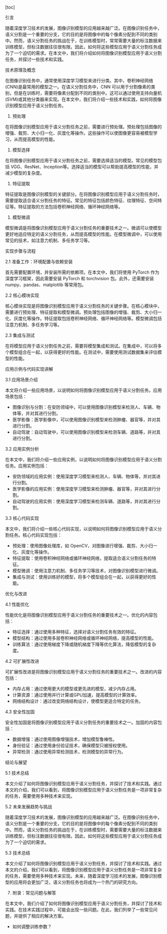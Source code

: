 
[toc]                    
                
                
引言

随着深度学习技术的发展，图像识别模型的应用越来越广泛。在图像识别任务中，语义分割是一个重要的分支，它的目的是将图像中的每个像素分配到不同的类别中。然而，语义分割任务的挑战在于，在训练模型时，常常需要大量的标注数据来训练模型，但标注数据往往很有限。因此，如何将这些模型应用于语义分割任务成为了一个迫切的需求。在本文中，我们将介绍如何将图像识别模型应用于语义分割任务，并探讨一些技术和实践。

技术原理及概念

在图像识别任务中，通常使用深度学习模型来进行分类。其中，卷积神经网络(CNN)是最常用的模型之一。在语义分割任务中，CNN 可以用于分割像素的类别，但是在训练时，需要将像素分配到不同的类别中。这可以通过使用支持向量机(SVM)或其他分类器来实现。在本文中，我们将介绍一些技术和实践，如何将图像识别模型应用于语义分割任务。

1. 预处理

在将图像识别模型应用于语义分割任务之前，需要进行预处理。预处理包括图像的增强、裁剪、大小归一化、灰度化等操作。这些操作可以使图像更容易被模型学习，从而提高模型的性能。

1. 模型选择

在将图像识别模型应用于语义分割任务之前，需要选择适当的模型。常见的模型包括 VGG、ResNet、Inception等。选择适当的模型可以帮助提高模型的性能，并减少模型的复杂度。

1. 特征提取

特征提取是图像识别模型的关键部分。在将图像识别模型应用于语义分割任务时，需要提取适合语义分割任务的特征。常见的特征包括颜色特征、纹理特征、空间特征等。特征提取的方法包括卷积神经网络、循环神经网络等。

1. 模型微调

模型微调是将图像识别模型应用于语义分割任务的重要技术之一。微调可以使模型更好地适应特定的语义分割任务，从而提高模型的性能。在模型微调中，可以使用常见的技术，如注意力机制、多任务学习等。

实现步骤与流程

2.1 准备工作：环境配置与依赖安装

首先需要配置环境，并安装所需的依赖项。在本文中，我们将使用 PyTorch 作为深度学习框架，因此需要安装 PyTorch 和 torchvision 包。此外，还需要安装 numpy、pandas、matplotlib 等常用包。

2.2 核心模块实现

核心模块实现是将图像识别模型应用于语义分割任务的关键步骤。在核心模块中，需要进行预处理、特征提取和模型微调。预处理包括图像的增强、裁剪、大小归一化、灰度化等操作。特征提取包括卷积神经网络、循环神经网络等。模型微调包括注意力机制、多任务学习等。

2.3 集成与测试

在将模型应用于语义分割任务之前，需要将模型集成和测试。在集成中，可以将多个模型组合在一起，以获得更好的性能。在测试中，需要使用测试数据集来评估模型的性能。

应用示例与代码实现讲解

3.1 应用场景介绍

本文将介绍一些应用场景，以说明如何将图像识别模型应用于语义分割任务。应用场景包括：

- 图像识别与分割：在安防领域中，可以使用图像识别模型来检测人、车辆、物体等，并对其进行分割。
- 医学影像：医学影像中，可以使用图像识别模型来检测肿瘤、器官等，并对其进行分割。
- 自动驾驶：自动驾驶中，可以使用图像识别模型来检测车辆、道路等，并对其进行分割。

3.2 应用实例分析

在本文中，我们将介绍一些应用实例，以说明如何将图像识别模型应用于语义分割任务。应用实例包括：

- 安防领域的应用实例：使用深度学习模型来检测人、车辆、物体等，并对其进行分割。
- 医学影像的应用实例：使用深度学习模型来检测肿瘤、器官等，并对其进行分割。
- 自动驾驶的应用实例：使用深度学习模型来检测车辆、道路等，并对其进行分割。

3.3 核心代码实现

本文中，我们将介绍一些核心代码实现，以说明如何将图像识别模型应用于语义分割任务。核心代码实现包括：

- 预处理：使用图像处理库，如 OpenCV，对图像进行增强、裁剪、大小归一化、灰度化等操作。
- 特征提取：使用卷积神经网络或循环神经网络，提取适合语义分割任务的特征。
- 模型微调：使用注意力机制、多任务学习等技术，对图像识别模型进行微调。
- 集成与测试：使用训练好的模型，将多个模型组合在一起，以获得更好的性能。

优化与改进

4.1 性能优化

性能优化是将图像识别模型应用于语义分割任务的重要技术之一。优化的内容包括：

- 特征选择：通过使用多种特征，选择对语义分割任务有效的特征。
- 模型结构：通过使用多层卷积神经网络或循环神经网络，提高模型的性能。
- 训练算法：通过使用梯度下降或随机梯度下降等优化算法，降低模型的复杂度。

4.2 可扩展性改进

可扩展性改进是将图像识别模型应用于语义分割任务的重要技术之一。改进的内容包括：

- 内存占用：通过使用更大的模型或更先进的模型，减少内存占用。
- 计算资源：通过使用并行计算或GPU加速，提高模型的计算效率。
- 网络结构设计：通过改变网络结构设计，使模型更适合特定的任务。

4.3 安全性加固

安全性加固是将图像识别模型应用于语义分割任务的重要技术之一。加固的内容包括：

- 数据增强：通过使用图像增强技术，增加模型鲁棒性。
- 身份验证：通过使用身份验证技术，确保模型只被授权使用。
- 异常检测：通过使用异常检测技术，检测模型的异常行为。

结论与展望

5.1 技术总结

本文介绍了如何将图像识别模型应用于语义分割任务，并探讨了技术和实践。通过本文的介绍，我们可以看到，将图像识别模型应用于语义分割任务是一项非常复杂的任务，需要使用多种技术来实现。

5.2 未来发展趋势与挑战

随着深度学习技术的发展，图像识别模型的应用越来越广泛。在图像识别任务中，语义分割是一个重要的分支，它的目的是将图像中的每个像素分配到不同的类别中。然而，语义分割任务的挑战在于，在训练模型时，需要需要大量的标注数据来训练模型，但标注数据往往很有限。因此，如何将这些模型应用于语义分割任务成为了一个迫切的需求。

5.3 技术总结

本文介绍了如何将图像识别模型应用于语义分割任务，并探讨了技术和实践。通过本文的介绍，我们可以看到，将图像识别模型应用于语义分割任务是一项非常复杂的任务，需要使用多种技术来实现。未来，随着深度学习技术的发展，图像识别模型的应用将会更加广泛，语义分割任务也将成为一个热门的研究方向。

7. 附录：常见问题与解答

在本文中，我们介绍了如何将图像识别模型应用于语义分割任务，并探讨了技术和实践。在技术实践过程中，可能会出现一些问题。在此，我们列举了一些常见问题，并提供了相应的解决方案。

- 如何调整训练参数？

